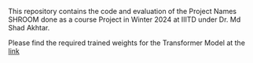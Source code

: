 This repository contains the code and evaluation of the Project Names SHROOM done as a course Project in Winter 2024 at IIITD under Dr. Md Shad Akhtar.

Please find the required trained weights for the Transformer Model at the [link](https://drive.google.com/drive/u/0/folders/19zqVrE3e3Tf8PLOPE-mY6duFTwikEibT)
